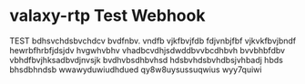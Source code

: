 # valaxy-rtp Test Webhook
TEST
bdhsvchdsbvchdcv
bvdfnbv. vndfb vjkfbvjfdb
fdjvnbjfbf vjkvkfbvjbndf
hewrbfhrbfjdsjdv hvgwhvbhv 
vhadbcvdhjsdwddbvvbcdhbvh
bvvbhbfdbv vbhdfbvjhksadbvdjnvsjk
bvdhvbsdhbvhsd hdsbvhdsbvhdbsjvhbadj
hbds    bhsdbhndsb
 wwawyduwiudhdued
 qy8w8uysussuqwius
 wyy7quiwi
 
